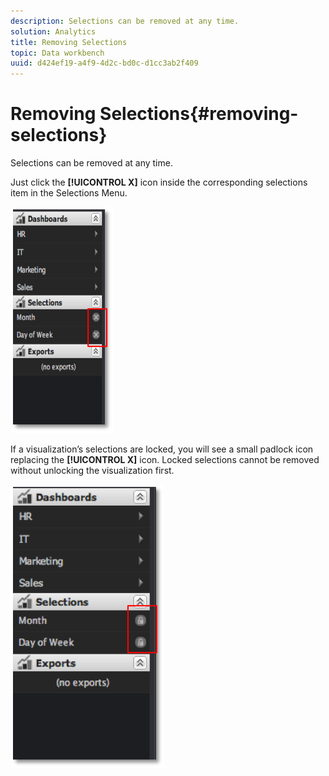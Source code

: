 ```yaml
---
description: Selections can be removed at any time.
solution: Analytics
title: Removing Selections
topic: Data workbench
uuid: d424ef19-a4f9-4d2c-bd0c-d1cc3ab2f409
---
```


# Removing Selections{#removing-selections}

Selections can be removed at any time.

 Just click the **[!UICONTROL X]** icon inside the corresponding selections item in the Selections Menu.

![](assets/selection_remove.png)

If a visualization’s selections are locked, you will see a small padlock icon replacing the **[!UICONTROL X]** icon. Locked selections cannot be removed without unlocking the visualization first.

![](assets/selection_remove_locked.png)

